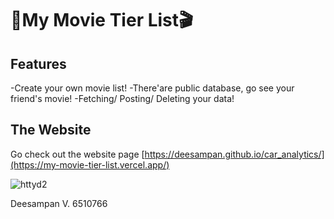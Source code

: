 
# 🎥My Movie Tier List🎬


## Features

-Create your own movie list!
-There'are public database, go see your friend's movie!
-Fetching/ Posting/ Deleting your data!

## The Website

  Go check out the website page [https://deesampan.github.io/car_analytics/](https://my-movie-tier-list.vercel.app/)

![httyd2](https://github.com/user-attachments/assets/998865ac-7410-46e7-bd32-90b393762eeb)

Deesampan V. 6510766
